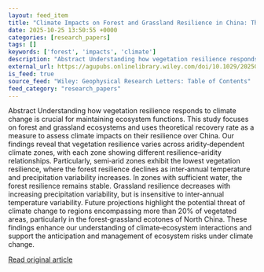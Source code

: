 ```yaml
---
layout: feed_item
title: "Climate Impacts on Forest and Grassland Resilience in China: The Role of Climate Inter‐Annual Variability"
date: 2025-10-25 13:50:55 +0000
categories: [research_papers]
tags: []
keywords: ['forest', 'impacts', 'climate']
description: "Abstract Understanding how vegetation resilience responds to climate change is crucial for maintaining ecosystem functions"
external_url: https://agupubs.onlinelibrary.wiley.com/doi/10.1029/2025GL116854?af=R
is_feed: true
source_feed: "Wiley: Geophysical Research Letters: Table of Contents"
feed_category: "research_papers"
---
```


Abstract Understanding how vegetation resilience responds to climate change is crucial for maintaining ecosystem functions. This study focuses on forest and grassland ecosystems and uses theoretical recovery rate as a measure to assess climate impacts on their resilience over China. Our findings reveal that vegetation resilience varies across aridity‐dependent climate zones, with each zone showing different resilience–aridity relationships. Particularly, semi‐arid zones exhibit the lowest vegetation resilience, where the forest resilience declines as inter‐annual temperature and precipitation variability increases. In zones with sufficient water, the forest resilience remains stable. Grassland resilience decreases with increasing precipitation variability, but is insensitive to inter‐annual temperature variability. Future projections highlight the potential threat of climate change to regions encompassing more than 20% of vegetated areas, particularly in the forest‐grassland ecotones of North China. These findings enhance our understanding of climate‐ecosystem interactions and support the anticipation and management of ecosystem risks under climate change.

[Read original article](https://agupubs.onlinelibrary.wiley.com/doi/10.1029/2025GL116854?af=R)
